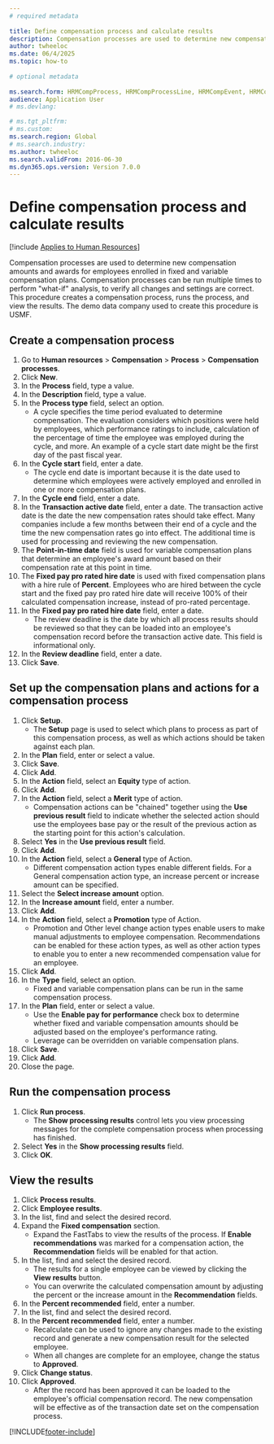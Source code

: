 ```yaml
--- 
# required metadata 
 
title: Define compensation process and calculate results
description: Compensation processes are used to determine new compensation amounts and awards for employees enrolled in fixed and variable compensation plans. 
author: twheeloc
ms.date: 06/4/2025
ms.topic: how-to 
 
# optional metadata 
 
ms.search.form: HRMCompProcess, HRMCompProcessLine, HRMCompEvent, HRMCompEventEmpl, HcmCompensationWorkspace 
audience: Application User 
# ms.devlang:  

# ms.tgt_pltfrm:  
# ms.custom:  
ms.search.region: Global
# ms.search.industry: 
ms.author: twheeloc
ms.search.validFrom: 2016-06-30 
ms.dyn365.ops.version: Version 7.0.0 
---
```


# Define compensation process and calculate results



[!include [Applies to Human Resources](../includes/applies-to-hr.md)]

Compensation processes are used to determine new compensation amounts and awards for employees enrolled in fixed and variable compensation plans. Compensation processes can be run multiple times to perform "what-if" analysis, to verify all changes and settings are correct. This procedure creates a compensation process, runs the process, and view the results. The demo data company used to create this procedure is USMF.

## Create a compensation process
1. Go to **Human resources** > **Compensation** > **Process** > **Compensation processes**.
2. Click **New**.
3. In the **Process** field, type a value.
4. In the **Description** field, type a value.
5. In the **Process type** field, select an option.
    * A cycle specifies the time period evaluated to determine compensation. The evaluation considers which positions were held by employees, which performance ratings to include, calculation of the percentage of time the employee was employed during the cycle, and more. An example of a cycle start date might be the first day of the past fiscal year.  
6. In the **Cycle start** field, enter a date.
    * The cycle end date is important because it is the date used to determine which employees were actively employed and enrolled in one or more compensation plans.  
7. In the **Cycle end** field, enter a date.
8. In the **Transaction active date** field, enter a date. The transaction active date is the date the new compensation rates should take effect. Many companies include a few months between their end of a cycle and the time the new compensation rates go into effect. The additional time is used for processing and reviewing the new compensation.
9. The **Point-in-time date** field is used for variable compensation plans that determine an employee's award amount based on their compensation rate at this point in time.
10. The **Fixed pay pro rated hire date** is used with fixed compensation plans with a hire rule of **Percent**. Employees who are hired between the cycle start and the fixed pay pro rated hire date will receive 100% of their calculated compensation increase, instead of pro-rated percentage.  
11. In the **Fixed pay pro rated hire date** field, enter a date.
    * The review deadline is the date by which all process results should be reviewed so that they can be loaded into an employee's compensation record before the transaction active date. This field is informational only.  
12. In the **Review deadline** field, enter a date.
13. Click **Save**.

## Set up the compensation plans and actions for a compensation process
1. Click **Setup**.
    * The **Setup** page is used to select which plans to process as part of this compensation process, as well as which actions should be taken against each plan.  
2. In the **Plan** field, enter or select a value.
3. Click **Save**.
4. Click **Add**.
5. In the **Action** field, select an **Equity** type of action.
6. Click **Add**.
7. In the **Action** field, select a **Merit** type of action.
    * Compensation actions can be "chained" together using the **Use previous result** field to indicate whether the selected action should use the employees base pay or the result of the previous action as the starting point for this action's calculation.  
8. Select **Yes** in the **Use previous result** field.
9. Click **Add**.
10. In the **Action** field, select a **General** type of Action.
    * Different compensation action types enable different fields. For a General compensation action type, an increase percent or increase amount can be specified.  
11. Select the **Select increase amount** option.
12. In the **Increase amount** field, enter a number.
13. Click **Add**.
14. In the **Action** field, select a **Promotion** type of Action.
    * Promotion and Other level change action types enable users to make manual adjustments to employee compensation. Recommendations can be enabled for these action types, as well as other action types to enable you to enter a new recommended compensation value for an employee.  
15. Click **Add**.
16. In the **Type** field, select an option.
    * Fixed and variable compensation plans can be run in the same compensation process.  
17. In the **Plan** field, enter or select a value.
    * Use the **Enable pay for performance** check box to determine whether fixed and variable compensation amounts should be adjusted based on the employee's performance rating.  
    * Leverage can be overridden on variable compensation plans.  
18. Click **Save**.
19. Click **Add**.
20. Close the page.

## Run the compensation process
1. Click **Run process**.
    * The **Show processing results** control lets you view processing messages for the complete compensation process when processing has finished.  
2. Select **Yes** in the **Show processing results** field.
3. Click **OK**.

## View the results
1. Click **Process results**.
2. Click **Employee results**.
3. In the list, find and select the desired record.
4. Expand the **Fixed compensation** section.
    * Expand the FastTabs to view the results of the process. If **Enable recommendations** was marked for a compensation action, the **Recommendation** fields will be enabled for that action.  
5. In the list, find and select the desired record.
    * The results for a single employee can be viewed by clicking the **View results** button.  
    * You can overwrite the calculated compensation amount by adjusting the percent or the increase amount in the **Recommendation** fields.  
6. In the **Percent recommended** field, enter a number.
7. In the list, find and select the desired record.
8. In the **Percent recommended** field, enter a number.
    * Recalculate can be used to ignore any changes made to the existing record and generate a new compensation result for the selected employee.  
    * When all changes are complete for an employee, change the status to **Approved**.  
9. Click **Change status**.
10. Click **Approved**.
    * After the record has been approved it can be loaded to the employee's official compensation record. The new compensation will be effective as of the transaction date set on the compensation process.  



[!INCLUDE[footer-include](../includes/footer-banner.md)]
